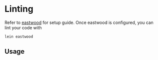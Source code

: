 # Linting
Refer to [eastwood](https://github.com/jonase/eastwood) for setup guide.
Once eastwood is configured, you can lint your code with

`lein eastwood`

## Usage

